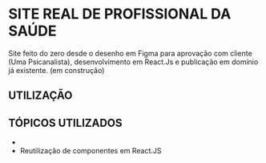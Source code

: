 # SITE REAL DE PROFISSIONAL DA SAÚDE
Site feito do zero desde o desenho em Figma para aprovação com cliente (Uma Psicanalista), desenvolvimento em React.Js e publicação em domínio já existente.
(em construção)
## UTILIZAÇÃO

## TÓPICOS UTILIZADOS
- 
- Reutilização de componentes em React.JS
